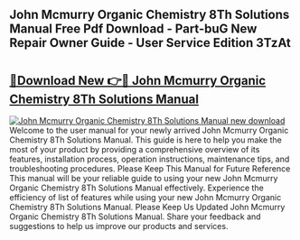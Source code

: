 ## John Mcmurry Organic Chemistry 8Th Solutions Manual Free Pdf Download - Part-buG New Repair Owner Guide - User Service Edition 3TzAt

# <h2><a href="http://bc48818.oget.top/?id=John+Mcmurry+Organic+Chemistry+8Th+Solutions+Manual">🔗Download New 👉🔴 John Mcmurry Organic Chemistry 8Th Solutions Manual</a></h2>

[![John Mcmurry Organic Chemistry 8Th Solutions Manual new download](https://i.imgur.com/5g1atiW.png)](http://bc48818.oget.top/?id=John+Mcmurry+Organic+Chemistry+8Th+Solutions+Manual)
Welcome to the user manual for your newly arrived John Mcmurry Organic Chemistry 8Th Solutions Manual. This guide is here to help you make the most of your product by providing a comprehensive overview of its features, installation process, operation instructions, maintenance tips, and troubleshooting procedures. Please Keep This Manual for Future Reference This manual will be your reliable guide to using your new John Mcmurry Organic Chemistry 8Th Solutions Manual effectively. Experience the efficiency of list of features while using your new John Mcmurry Organic Chemistry 8Th Solutions Manual. Please Keep Us Updated John Mcmurry Organic Chemistry 8Th Solutions Manual. Share your feedback and suggestions to help us improve our products and services.
